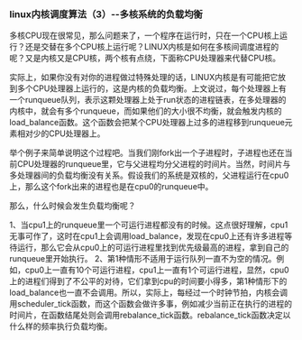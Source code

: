 ### linux内核调度算法（3）--多核系统的负载均衡
多核CPU现在很常见，那么问题来了，一个程序在运行时，只在一个CPU核上运行？还是交替在多个CPU核上运行呢？LINUX内核是如何在多核间调度进程的呢？又是内核又是CPU核，两个核有点绕，下面称CPU处理器来代替CPU核。

实际上，如果你没有对你的进程做过特殊处理的话，LINUX内核是有可能把它放到多个CPU处理器上运行的，这是内核的负载均衡。上文说过，每个处理器上有一个runqueue队列，表示这颗处理器上处于run状态的进程链表，在多处理器的内核中，就会有多个runqueue，而如果他们的大小很不均衡，就会触发内核的load_balance函数。这个函数会把某个CPU处理器上过多的进程移到runqueue元素相对少的CPU处理器上。

举个例子来简单说明这个过程吧。当我们刚fork出一个子进程时，子进程也还在当前CPU处理器的runqueue里，它与父进程均分父进程的时间片。当然，时间片与多处理器间的负载均衡没有关系。假设我们的系统是双核的，父进程运行在cpu0上，那么这个fork出来的进程也是在cpu0的runqueue中。

那么，什么时候会发生负载均衡呢？

  1、当cpu1上的runqueue里一个可运行进程都没有的时候。这点很好理解，cpu1无事可作了，这时在cpu1上会调用load_balance，发现在cpu0上还有许多进程等待运行，那么它会从cpu0上的可运行进程里找到优先级最高的进程，拿到自己的runqueue里开始执行。
  2、第1种情形不适用于运行队列一直不为空的情况。例如，cpu0上一直有10个可运行进程，cpu1上一直有1个可运行进程，显然，cpu0上的进程们得到了不公平的对待，它们拿到cpu的时间要小得多，第1种情形下的load_balance也一直不会调用。所以，实际上，每经过一个时钟节拍，内核会调用scheduler_tick函数，而这个函数会做许多事，例如减少当前正在执行的进程的时间片，在函数结尾处则会调用rebalance_tick函数。rebalance_tick函数决定以什么样的频率执行负载均衡。

